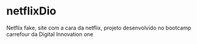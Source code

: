# netflixDio
Netflix fake, site com a cara da netflix, projeto desenvolvido no bootcamp carrefour da Digital Innovation one
